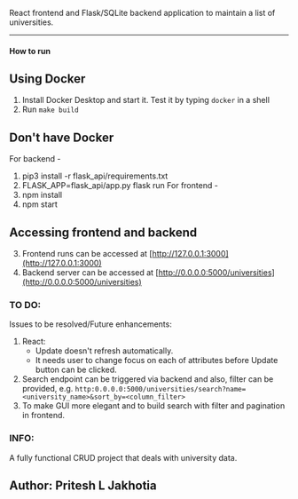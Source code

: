 React frontend and Flask/SQLite backend application to maintain a list of universities.

---

#### How to run
## Using Docker
1. Install Docker Desktop and start it. Test it by typing `docker` in a shell
2. Run `make build`
   
## Don't have Docker
For backend -
1. pip3 install -r flask_api/requirements.txt 
2. FLASK_APP=flask_api/app.py flask run
For frontend - 
1. npm install 
2. npm start
   
## Accessing frontend and backend
3. Frontend runs can be accessed at [http://127.0.0.1:3000](http://127.0.0.1:3000)
4. Backend server can be accessed at [http://0.0.0.0:5000/universities](http://0.0.0.0:5000/universities)

### TO DO:
Issues to be resolved/Future enhancements:

1. React:
    - Update doesn't refresh automatically.
    - It needs user to change focus on each of attributes before Update button can be clicked.
2. Search endpoint can be triggered via backend and also, filter can be provided, e.g. `http:0.0.0.0:5000/universities/search?name=<university_name>&sort_by=<column_filter>`
3. To make GUI more elegant and to build search with filter and pagination in frontend.

### INFO:
A fully functional CRUD project that deals with university data.

## Author: Pritesh L Jakhotia
